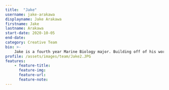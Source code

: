 ```yaml
---
title:  "Jake"
username: jake-arakawa
displayname: Jake Arakawa
firstname: Jake
lastname: Arakawa
start-date: 2020-10-05 
end-date:
category: Creative Team
bio: >- 
    Jake is a fourth year Marine Biology major. Building off of his work as an undergraduate learning assistant, he believes that all students should have inclusive, accessible learning resources, and is passionate about helping to prepare students for success during college.   
profile: /assets/images/team/Jake2.JPG
features:
    - feature-title: 
      feature-img: 
      feature-url: 
      feature-note: 
---
```

